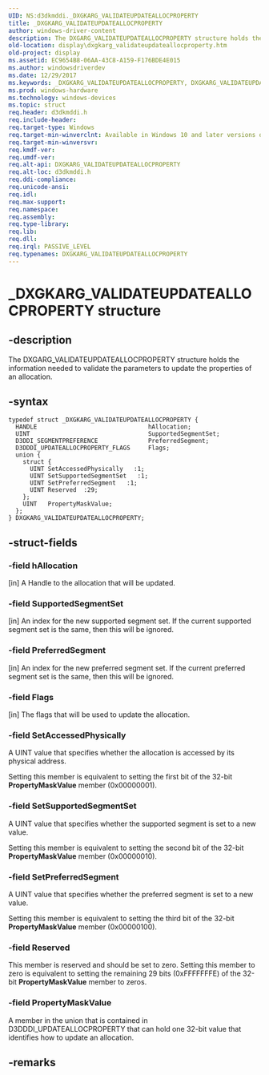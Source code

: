 ```yaml
---
UID: NS:d3dkmddi._DXGKARG_VALIDATEUPDATEALLOCPROPERTY
title: _DXGKARG_VALIDATEUPDATEALLOCPROPERTY
author: windows-driver-content
description: The DXGARG_VALIDATEUPDATEALLOCPROPERTY structure holds the information needed to validate the parameters to update the properties of an allocation.
old-location: display\dxgkarg_validateupdateallocproperty.htm
old-project: display
ms.assetid: EC9654B8-06AA-43C8-A159-F176BDE4E015
ms.author: windowsdriverdev
ms.date: 12/29/2017
ms.keywords: _DXGKARG_VALIDATEUPDATEALLOCPROPERTY, DXGKARG_VALIDATEUPDATEALLOCPROPERTY
ms.prod: windows-hardware
ms.technology: windows-devices
ms.topic: struct
req.header: d3dkmddi.h
req.include-header: 
req.target-type: Windows
req.target-min-winverclnt: Available in Windows 10 and later versions of the Windows operating systems.
req.target-min-winversvr: 
req.kmdf-ver: 
req.umdf-ver: 
req.alt-api: DXGKARG_VALIDATEUPDATEALLOCPROPERTY
req.alt-loc: d3dkmddi.h
req.ddi-compliance: 
req.unicode-ansi: 
req.idl: 
req.max-support: 
req.namespace: 
req.assembly: 
req.type-library: 
req.lib: 
req.dll: 
req.irql: PASSIVE_LEVEL
req.typenames: DXGKARG_VALIDATEUPDATEALLOCPROPERTY
---
```


# _DXGKARG_VALIDATEUPDATEALLOCPROPERTY structure



## -description
The DXGARG_VALIDATEUPDATEALLOCPROPERTY structure holds the information needed to validate the parameters to update the properties of an allocation.



## -syntax

````
typedef struct _DXGKARG_VALIDATEUPDATEALLOCPROPERTY {
  HANDLE                               hAllocation;
  UINT                                 SupportedSegmentSet;
  D3DDI_SEGMENTPREFERENCE              PreferredSegment;
  D3DDDI_UPDATEALLOCPROPERTY_FLAGS     Flags;
  union {
    struct {
      UINT SetAccessedPhysically   :1;
      UINT SetSupportedSegmentSet   :1;
      UINT SetPreferredSegment   :1;
      UINT Reserved  :29;
    };
    UINT   PropertyMaskValue;
  };
} DXGKARG_VALIDATEUPDATEALLOCPROPERTY;
````


## -struct-fields

### -field hAllocation

[in] A Handle to the allocation that will be updated.


### -field SupportedSegmentSet

[in] An index for the new supported segment set. If the current supported segment set is the same, then this will be ignored.


### -field PreferredSegment

[in] An index for the new preferred segment set. If the current preferred segment set is the same, then this will be ignored.


### -field Flags

[in] The flags that will be used to update the allocation.


### -field SetAccessedPhysically 

A UINT value that specifies whether the allocation is accessed by its physical address.

Setting this member is equivalent to setting the first bit of the 32-bit <b>PropertyMaskValue</b> member (0x00000001).


### -field SetSupportedSegmentSet 

A UINT value that specifies whether the supported segment is set to a new value.

Setting this member is equivalent to setting the second bit of the 32-bit <b>PropertyMaskValue</b> member (0x00000010).


### -field SetPreferredSegment 

A UINT value that specifies whether the preferred segment is set to a new value.

Setting this member is equivalent to setting the third bit of the 32-bit <b>PropertyMaskValue</b> member (0x00000100).


### -field Reserved

This member is reserved and should be set to zero. Setting this member to zero is equivalent to setting the remaining 29 bits (0xFFFFFFFE) of the 32-bit <b>PropertyMaskValue</b> member to zeros.


### -field PropertyMaskValue

A member in the union that is contained in D3DDDI_UPDATEALLOCPROPERTY that can hold one 32-bit value that identifies how to update an allocation.


## -remarks

